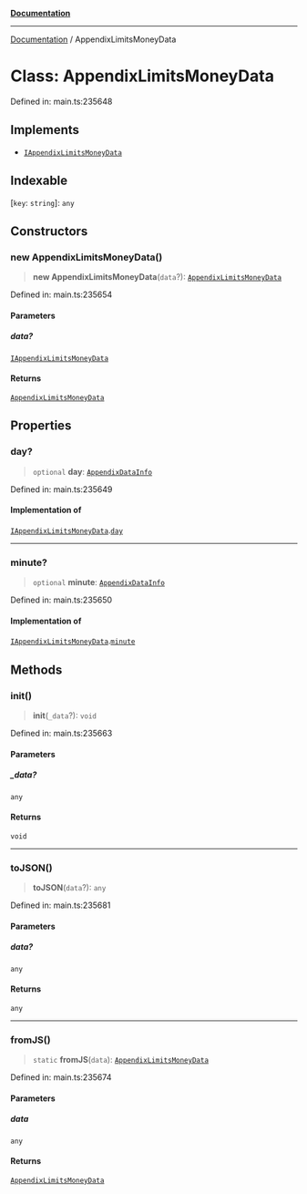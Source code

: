 [**Documentation**](../README.md)

***

[Documentation](../README.md) / AppendixLimitsMoneyData

# Class: AppendixLimitsMoneyData

Defined in: main.ts:235648

## Implements

- [`IAppendixLimitsMoneyData`](../interfaces/IAppendixLimitsMoneyData.md)

## Indexable

\[`key`: `string`\]: `any`

## Constructors

### new AppendixLimitsMoneyData()

> **new AppendixLimitsMoneyData**(`data`?): [`AppendixLimitsMoneyData`](AppendixLimitsMoneyData.md)

Defined in: main.ts:235654

#### Parameters

##### data?

[`IAppendixLimitsMoneyData`](../interfaces/IAppendixLimitsMoneyData.md)

#### Returns

[`AppendixLimitsMoneyData`](AppendixLimitsMoneyData.md)

## Properties

### day?

> `optional` **day**: [`AppendixDataInfo`](AppendixDataInfo.md)

Defined in: main.ts:235649

#### Implementation of

[`IAppendixLimitsMoneyData`](../interfaces/IAppendixLimitsMoneyData.md).[`day`](../interfaces/IAppendixLimitsMoneyData.md#day)

***

### minute?

> `optional` **minute**: [`AppendixDataInfo`](AppendixDataInfo.md)

Defined in: main.ts:235650

#### Implementation of

[`IAppendixLimitsMoneyData`](../interfaces/IAppendixLimitsMoneyData.md).[`minute`](../interfaces/IAppendixLimitsMoneyData.md#minute)

## Methods

### init()

> **init**(`_data`?): `void`

Defined in: main.ts:235663

#### Parameters

##### \_data?

`any`

#### Returns

`void`

***

### toJSON()

> **toJSON**(`data`?): `any`

Defined in: main.ts:235681

#### Parameters

##### data?

`any`

#### Returns

`any`

***

### fromJS()

> `static` **fromJS**(`data`): [`AppendixLimitsMoneyData`](AppendixLimitsMoneyData.md)

Defined in: main.ts:235674

#### Parameters

##### data

`any`

#### Returns

[`AppendixLimitsMoneyData`](AppendixLimitsMoneyData.md)
